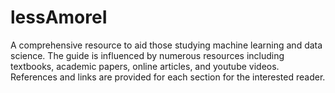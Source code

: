 # lessAmoreI
 A comprehensive resource to aid those studying machine learning and data science. The guide is influenced by numerous resources including textbooks, academic papers, online articles, and youtube videos. References and links are provided for each section for the interested reader. 
